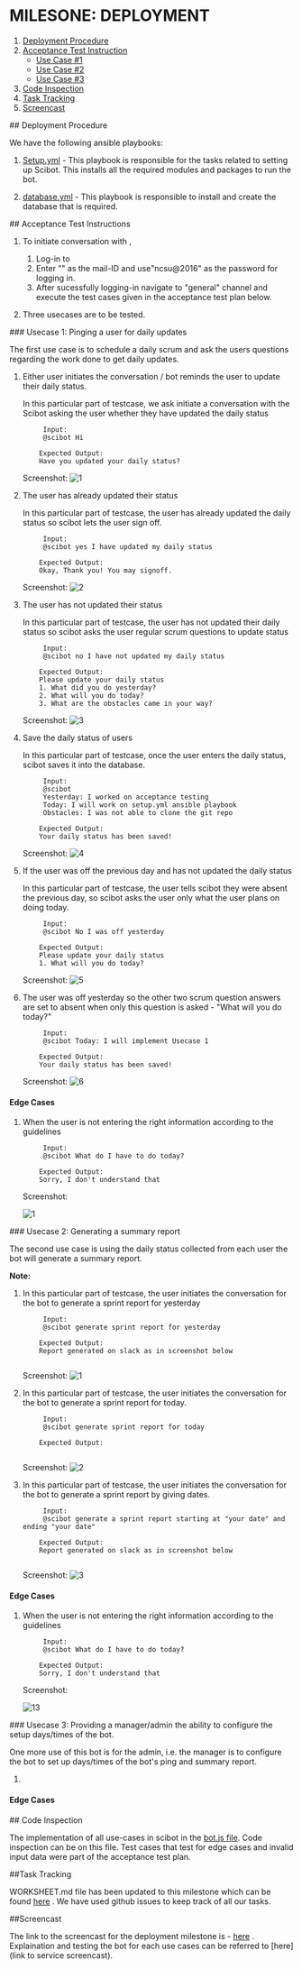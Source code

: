 # MILESONE: DEPLOYMENT

1. [Deployment Procedure](#deploy)
2. [Acceptance Test Instruction](#rules)
	* [Use Case #1](#usecase1)
	* [Use Case #2](#usecase2)
	* [Use Case #3](#usecase3)
3. [Code Inspection](#inspect)    
4. [Task Tracking](#track)
5. [Screencast](#screencast)

##<a name="deploy"></a> Deployment Procedure

We have the following ansible playbooks: 

1. [Setup.yml]() - This playbook is responsible for the tasks related to setting up Scibot. This installs all the required modules and packages to run the bot. 
    
2. [database.yml]() - This playbook is responsible to install and create the database that is required. 
    
##<a name="rules"></a> Acceptance Test Instructions

1. To initiate conversation with ,
    1. Log-in to 
	2. Enter "" as the mail-ID and use"ncsu@2016" as the password for logging in.
	3. After sucessfully logging-in navigate to "general" channel and execute the test cases given in the acceptance test plan below.


2. Three usecases are to be tested. 
	 
###<a name="usecase1"></a> Usecase 1: Pinging a user for daily updates

The first use case is to schedule a daily scrum and ask the users questions regarding the work done to get daily updates.

1. Either user initiates the conversation / bot reminds the user to update their daily status.
    	
	In this particular part of testcase, we ask initiate a conversation with the Scibot asking the user whether they have updated the daily status
	    	
	        Input:
	        @scibot Hi
	        
	```
		Expected Output:
	    Have you updated your daily status?
	```
	Screenshot:
	![1]()

2. The user has already updated their status

	In this particular part of testcase, the user has already updated the daily status so scibot lets the user sign off.
	
	        Input:
	        @scibot yes I have updated my daily status
	
	```
		Expected Output:
	    Okay, Thank you! You may signoff.
	```
	Screenshot:
	![2]()

3. The user has not updated their status

	In this particular part of testcase, the user has not updated their daily status so scibot asks the user regular scrum questions to update status
	
	        Input:
	        @scibot no I have not updated my daily status
	
	```
		Expected Output:
	    Please update your daily status
		1. What did you do yesterday?
		2. What will you do today?
		3. What are the obstacles came in your way?
	```
	Screenshot:
	![3]() 

4. Save the daily status of users

	In this particular part of testcase, once the user enters the daily status, scibot saves it into the database.
	
	        Input:
	        @scibot 
			Yesterday: I worked on acceptance testing
			Today: I will work on setup.yml ansible playbook
			Obstacles: I was not able to clone the git repo
	
	```
		Expected Output:
	    Your daily status has been saved!
	```
	Screenshot:
	![4]()

5. If the user was off the previous day and has not updated the daily status

	In this particular part of testcase, the user tells scibot they were absent the previous day, so scibot asks the user only what the user plans on doing today.
	
	        Input:
	        @scibot No I was off yesterday
	
	```
		Expected Output:
	    Please update your daily status
		1. What will you do today?

	```
	Screenshot:
	![5]()

6. The user was off yesterday so the other two scrum question answers are set to absent when only this question is asked - "What will you do today?" 

		
	        Input:
	        @scibot Today: I will implement Usecase 1
	
	```
		Expected Output:
	    Your daily status has been saved!
	```
	Screenshot:
	![6]()


#### Edge Cases

1. When the user is not entering the right information according to the guidelines
	
			Input:
	        @scibot What do I have to do today?
	
	```
		Expected Output:
	    Sorry, I don't understand that
	```
	Screenshot:
	
	![1]()

###<a name="usecase2"></a> Usecase 2: Generating a summary report

The second use case is using the daily status collected from each user the bot will generate a summary report.

**Note:** 

1. In this particular part of testcase, the user initiates the conversation for the bot to generate a sprint report for yesterday
    	
		    	
	        Input:
	        @scibot generate sprint report for yesterday
	        
	```
		Expected Output:
		Report generated on slack as in screenshot below
	    
	```
	Screenshot:
	![1]()

2. In this particular part of testcase, the user initiates the conversation for the bot to generate a sprint report for today.

		
	        Input:
	        @scibot generate sprint report for today
	
	```
		Expected Output:
	    
	```
	Screenshot:
	![2]()

3. In this particular part of testcase, the user initiates the conversation for the bot to generate a sprint report by giving dates.

		
	        Input:
	        @scibot generate a sprint report starting at "your date" and ending "your date"
	
	```
		Expected Output:
		Report generated on slack as in screenshot below
	    
	```
	Screenshot:
	![3]() 

#### Edge Cases
1. When the user is not entering the right information according to the guidelines
	
			Input:
	        @scibot What do I have to do today?
	
	```
		Expected Output:
	    Sorry, I don't understand that
	```
	Screenshot:
	
	![13]()


###<a name="usecase3"></a> Usecase 3: Providing a manager/admin the ability to configure the setup days/times of the bot.

One more use of this bot is for the admin, i.e. the manager is to configure the bot to set up days/times of the bot's ping and summary report.

1. 

#### Edge Cases


##<a name="inspect"></a> Code Inspection

The implementation of all use-cases in scibot in the [bot.js file](). Code inspection can be on this file. Test cases that test for edge cases and invalid input data were part of the acceptance test plan.

##<a name="track"></a>Task Tracking

WORKSHEET.md file has been updated to this milestone which can be found [here]() . We have used github issues to keep track of all our tasks.

##<a name="screencast"></a>Screencast

The link to the screencast for the deployment milestone is - [here]() . 
Explaination and testing the bot for each use cases can be referred to [here](link to service screencast).
